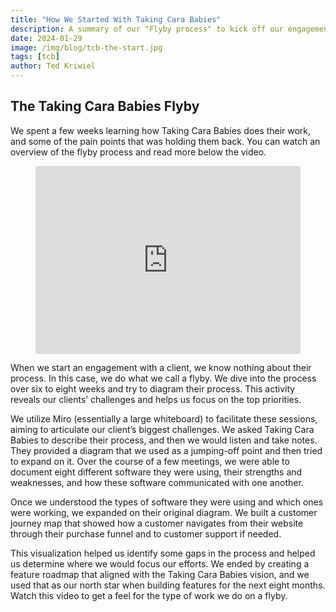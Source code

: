 ```yaml
---
title: "How We Started With Taking Cara Babies"
description: A summary of our "Flyby process" to kick off our engagement with Taking Cara Babies.
date: 2024-01-29
image: /img/blog/tcb-the-start.jpg
tags: [tcb]
author: Ted Kriwiel
---
```

## The Taking Cara Babies Flyby
We spent a few weeks learning how Taking Cara Babies does their work, and some of the pain points that was holding them back. You can watch an overview of the flyby process and read more below the video. 

<figure>
       <div style="position: relative; padding-bottom: 70.89136490250696%; height: 0;"><iframe src="https://www.loom.com/embed/6d0b08a4872d49e4afdd46b45bf5f304?sid=0170e234-c082-4fcc-81e1-388e00400dc1?hide_owner=true&hide_share=true&hide_title=true&hideEmbedTopBar=true" frameborder="0" webkitallowfullscreen mozallowfullscreen allowfullscreen style="position: absolute; top: 0; left: 0; width: 100%; height: 100%;"></iframe></div>
</figure>

When we start an engagement with a client, we know nothing about their process. In this case, we do what we call a flyby. We dive into the process over six to eight weeks and try to diagram their process. This activity reveals our clients’ challenges and helps us focus on the top priorities. 

We utilize Miro (essentially a large whiteboard) to facilitate these sessions, aiming to articulate our client’s biggest challenges. We asked Taking Cara Babies to describe their process, and then we would listen and take notes. They provided a diagram that we used as a jumping-off point and then tried to expand on it. Over the course of a few meetings, we were able to document eight different software they were using, their strengths and weaknesses, and how these software communicated with one another.

Once we understood the types of software they were using and which ones were working, we expanded on their original diagram. We built a customer journey map that showed how a customer navigates from their website through their purchase funnel and to customer support if needed. 

This visualization helped us identify some gaps in the process and helped us determine where we would focus our efforts. We ended by creating a feature roadmap that aligned with the Taking Cara Babies vision, and we used that as our north star when building features for the next eight months. Watch this video to get a feel for the type of work we do on a flyby.


